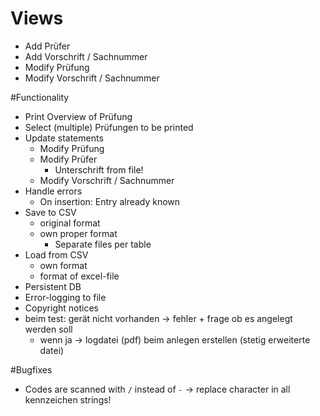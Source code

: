# Views

- Add Prüfer
- Add Vorschrift / Sachnummer
- Modify Prüfung
- Modify Vorschrift / Sachnummer

#Functionality

- Print Overview of Prüfung
- Select (multiple) Prüfungen to be printed
- Update statements
    - Modify Prüfung
    - Modify Prüfer
        - Unterschrift from file!
    - Modify Vorschrift / Sachnummer
- Handle errors
    - On insertion: Entry already known
- Save to CSV
    - original format
    - own proper format
        - Separate files per table
- Load from CSV
    - own format
    - format of excel-file
- Persistent DB
- Error-logging to file
- Copyright notices
- beim test: gerät nicht vorhanden -> fehler + frage ob es angelegt werden soll
    - wenn ja -> logdatei (pdf) beim anlegen erstellen (stetig erweiterte datei)


#Bugfixes

- Codes are scanned with `/` instead of `-` -> replace character in all kennzeichen strings!  